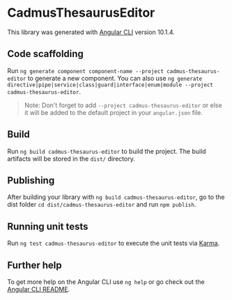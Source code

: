 # CadmusThesaurusEditor

This library was generated with [Angular CLI](https://github.com/angular/angular-cli) version 10.1.4.

## Code scaffolding

Run `ng generate component component-name --project cadmus-thesaurus-editor` to generate a new component. You can also use `ng generate directive|pipe|service|class|guard|interface|enum|module --project cadmus-thesaurus-editor`.
> Note: Don't forget to add `--project cadmus-thesaurus-editor` or else it will be added to the default project in your `angular.json` file. 

## Build

Run `ng build cadmus-thesaurus-editor` to build the project. The build artifacts will be stored in the `dist/` directory.

## Publishing

After building your library with `ng build cadmus-thesaurus-editor`, go to the dist folder `cd dist/cadmus-thesaurus-editor` and run `npm publish`.

## Running unit tests

Run `ng test cadmus-thesaurus-editor` to execute the unit tests via [Karma](https://karma-runner.github.io).

## Further help

To get more help on the Angular CLI use `ng help` or go check out the [Angular CLI README](https://github.com/angular/angular-cli/blob/master/README.md).
